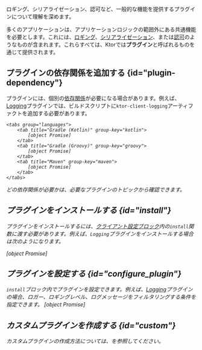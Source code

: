 [//]: # (title: クライアントプラグイン)

<link-summary>
ロギング、シリアライゼーション、認可など、一般的な機能を提供するプラグインについて理解を深めます。
</link-summary>

多くのアプリケーションは、アプリケーションロジックの範囲外にある共通機能を必要とします。これには、[ロギング](client-logging.md)、[シリアライゼーション](client-serialization.md)、または[認可](client-auth.md)のようなものが含まれます。これらすべては、Ktorでは**プラグイン**と呼ばれるものを通じて提供されます。

## プラグインの依存関係を追加する {id="plugin-dependency"}
プラグインには、個別の[依存関係](client-dependencies.md)が必要になる場合があります。例えば、[Logging](client-logging.md)プラグインでは、ビルドスクリプトに`ktor-client-logging`アーティファクトを追加する必要があります。

<var name="artifact_name" value="ktor-client-logging"/>

    <tabs group="languages">
        <tab title="Gradle (Kotlin)" group-key="kotlin">
            [object Promise]
        </tab>
        <tab title="Gradle (Groovy)" group-key="groovy">
            [object Promise]
        </tab>
        <tab title="Maven" group-key="maven">
            [object Promise]
        </tab>
    </tabs>
    

どの依存関係が必要かは、必要なプラグインのトピックから確認できます。

## プラグインをインストールする {id="install"}
プラグインをインストールするには、[クライアント設定ブロック](client-create-and-configure.md#configure-client)内の`install`関数に渡す必要があります。例えば、`Logging`プラグインをインストールする場合は次のようになります。

[object Promise]

## プラグインを設定する {id="configure_plugin"}
`install`ブロック内でプラグインを設定できます。例えば、[Logging](client-logging.md)プラグインの場合、ロガー、ロギングレベル、ログメッセージをフィルタリングする条件を指定できます。
[object Promise]

## カスタムプラグインを作成する {id="custom"}
カスタムプラグインの作成方法については、[](client-custom-plugins.md)を参照してください。